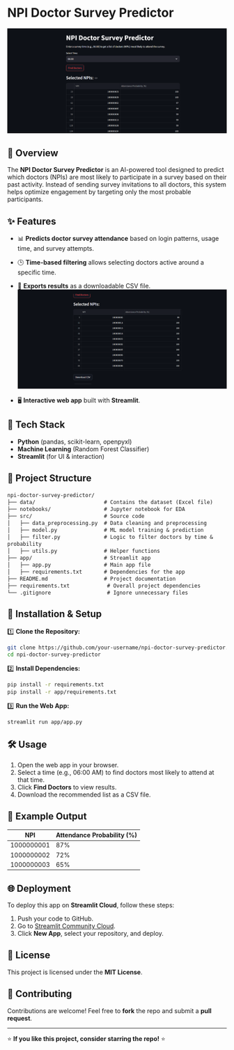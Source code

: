 # NPI Doctor Survey Predictor

![Project Screenshot](images/dashboard.png)

## 📌 Overview
The **NPI Doctor Survey Predictor** is an AI-powered tool designed to predict which doctors (NPIs) are most likely to participate in a survey based on their past activity. Instead of sending survey invitations to all doctors, this system helps optimize engagement by targeting only the most probable participants.

## ✨ Features
- 📊 **Predicts doctor survey attendance** based on login patterns, usage time, and survey attempts.
- 🕒 **Time-based filtering** allows selecting doctors active around a specific time.
- 📄 **Exports results** as a downloadable CSV file.
![Project Screenshot](images/download_csv_option.png)

- 🖥️ **Interactive web app** built with **Streamlit**.

## 🚀 Tech Stack
- **Python** (pandas, scikit-learn, openpyxl)
- **Machine Learning** (Random Forest Classifier)
- **Streamlit** (for UI & interaction)

## 📂 Project Structure
```
npi-doctor-survey-predictor/
├── data/                      # Contains the dataset (Excel file)
├── notebooks/                 # Jupyter notebook for EDA
├── src/                       # Source code
│   ├── data_preprocessing.py  # Data cleaning and preprocessing
│   ├── model.py               # ML model training & prediction
│   ├── filter.py              # Logic to filter doctors by time & probability
│   ├── utils.py               # Helper functions
├── app/                       # Streamlit app
│   ├── app.py                 # Main app file
│   ├── requirements.txt       # Dependencies for the app
├── README.md                  # Project documentation
├── requirements.txt            # Overall project dependencies
└── .gitignore                  # Ignore unnecessary files
```

## 🔧 Installation & Setup
1️⃣ **Clone the Repository:**
```bash
git clone https://github.com/your-username/npi-doctor-survey-predictor.git
cd npi-doctor-survey-predictor
```

2️⃣ **Install Dependencies:**
```bash
pip install -r requirements.txt
pip install -r app/requirements.txt
```

3️⃣ **Run the Web App:**
```bash
streamlit run app/app.py
```

## 🛠️ Usage
1. Open the web app in your browser.
2. Select a time (e.g., 06:00 AM) to find doctors most likely to attend at that time.
3. Click **Find Doctors** to view results.
4. Download the recommended list as a CSV file.

## 🎯 Example Output
| NPI         | Attendance Probability (%) |
|------------|---------------------------|
| 1000000001 | 87%                        |
| 1000000002 | 72%                        |
| 1000000003 | 65%                        |

## 🌐 Deployment
To deploy this app on **Streamlit Cloud**, follow these steps:
1. Push your code to GitHub.
2. Go to [Streamlit Community Cloud](https://share.streamlit.io/).
3. Click **New App**, select your repository, and deploy.

## 📜 License
This project is licensed under the **MIT License**.

## 🤝 Contributing
Contributions are welcome! Feel free to **fork** the repo and submit a **pull request**.

---

⭐ **If you like this project, consider starring the repo!** ⭐
